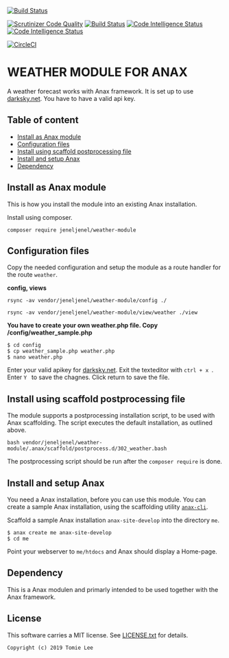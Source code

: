 [![Build Status](https://travis-ci.org/jeneljenel/weather-module.svg?branch=master)](https://travis-ci.org/jeneljenel/weather-module)

[![Scrutinizer Code Quality](https://scrutinizer-ci.com/g/jeneljenel/weather-module/badges/quality-score.png?b=master)](https://scrutinizer-ci.com/g/jeneljenel/weather-module/?branch=master) [![Build Status](https://scrutinizer-ci.com/g/jeneljenel/weather-module/badges/build.png?b=master)](https://scrutinizer-ci.com/g/jeneljenel/weather-module/build-status/master)
[![Code Intelligence Status](https://scrutinizer-ci.com/g/jeneljenel/weather-module/badges/code-intelligence.svg?b=master)](https://scrutinizer-ci.com/code-intelligence) [![Code Intelligence Status](https://scrutinizer-ci.com/g/jeneljenel/weather-module/badges/code-intelligence.svg?b=master)](https://scrutinizer-ci.com/code-intelligence)

[![CircleCI](https://circleci.com/gh/jeneljenel/weather-module.svg?style=svg)](https://circleci.com/gh/jeneljenel/weather-module)

WEATHER MODULE FOR ANAX 
==================================

A weather forecast works with Anax framework.
It is set up to use [darksky.net](https://darksky.net/). You have to have a valid api key.


Table of content
------------------------------------

* [Install as Anax module](#Install-as-Anax-module)
* [Configuration files](#Configuration-files)
* [Install using scaffold postprocessing file](#Install-using-scaffold-postprocessing-file)
* [Install and setup Anax](#Install-and-setup-Anax)
* [Dependency](#Dependency)




Install as Anax module
------------------------------------

This is how you install the module into an existing Anax installation.

Install using composer.

```
composer require jeneljenel/weather-module
```

Configuration files
-----------------------------------
Copy the needed configuration and setup the module as a route handler for the route `weather`.

**config, views**

```
rsync -av vendor/jeneljenel/weather-module/config ./
```
```
rsync -av vendor/jeneljenel/weather-module/view/weather ./view
```

**You have to create your own weather.php file. Copy /config/weather_sample.php**
```
$ cd config
$ cp weather_sample.php weather.php
$ nano weather.php
```
Enter your valid apikey for [darksky.net](https://darksky.net/dev). 
Exit the texteditor with `ctrl + x `.
Enter  `Y ` to save the chagnes.
Click return to save the file.


Install using scaffold postprocessing file
------------------------------------

The module supports a postprocessing installation script, to be used with Anax scaffolding. The script executes the default installation, as outlined above.

```text
bash vendor/jeneljenel/weather-module/.anax/scaffold/postprocess.d/302_weather.bash
```

The postprocessing script should be run after the `composer require` is done.



Install and setup Anax 
------------------------------------

You need a Anax installation, before you can use this module. You can create a sample Anax installation, using the scaffolding utility [`anax-cli`](https://github.com/canax/anax-cli).

Scaffold a sample Anax installation `anax-site-develop` into the directory `me`.

```
$ anax create me anax-site-develop
$ cd me
```

Point your webserver to `me/htdocs` and Anax should display a Home-page.



Dependency
------------------

This is a Anax modulen and primarly intended to be used together with the Anax framework.


License
------------------

This software carries a MIT license. See [LICENSE.txt](LICENSE.txt) for details.



```
Copyright (c) 2019 Tomie Lee
```